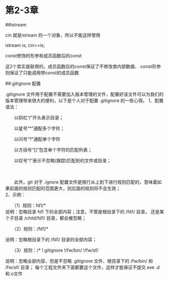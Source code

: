 # 第2-3章
##istream

cin 就是istream 的一个对象，所以不能这样使用

   istream is;
  cin>>is;

const修饰的形参和成员函数后的const

这2个其实是联用的。成员函数后的const保证了不修改类内部数据、 const形参则保证了只能调用带const的成员函数

##.gitignore 配置

.gitignore 文件用于配置不需要加入版本管理的文件，配置好该文件可以为我们的版本管理带来很大的便利，以下是个人对于配置 .gitignore 的一些心得。
1、配置语法：

　　以斜杠“/”开头表示目录；

　　以星号“*”通配多个字符；

　　以问号“?”通配单个字符

　　以方括号“[]”包含单个字符的匹配列表；

　　以叹号“!”表示不忽略(跟踪)匹配到的文件或目录；

　　

　　此外，git 对于 .ignore 配置文件是按行从上到下进行规则匹配的，意味着如果前面的规则匹配的范围更大，则后面的规则将不会生效；  
2、示例：

　　（1）规则：fd1/* 　　　  
     说明：忽略目录 fd1 下的全部内容；注意，不管是根目录下的 /fd1/ 目录，
  还是某个子目录 /child/fd1/ 目录，都会被忽略；

　　（2）规则：/fd1/* 　  
  
  说明：忽略根目录下的 /fd1/ 目录的全部内容；

　　（3）规则：/* !.gitignore !/fw/bin/ !/fw/sf/

说明：忽略全部内容，但是不忽略 .gitignore 文件、根目录下的 /fw/bin/ 和 /fw/sf/ 目录； 每个工程文件夹下面都要这个文件，这样才能保证不提交.exe .d 和.o文件

